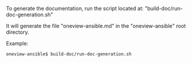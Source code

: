 To generate the documentation, run the script located at: "build-doc/run-doc-generation.sh"

It will generate the file "oneview-ansible.md" in the "oneview-ansible" root directory.

Example:
```
oneview-ansible$ build-doc/run-doc-generation.sh
```